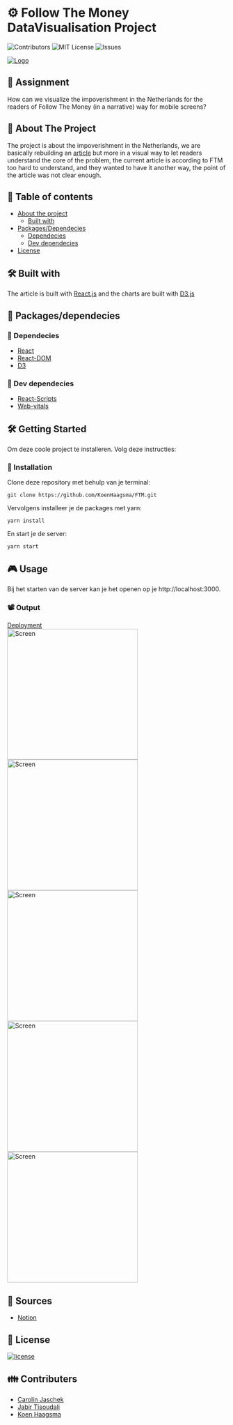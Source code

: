 # ⚙ Follow The Money DataVisualisation Project
![Contributors][contributors-shield]
![MIT License][license-shield]
![Issues][issues-shield]


<p align="left">
  <a href="https://ftm-delta.vercel.app">
    <img src="https://github.com/KoenHaagsma/FTM/blob/main/ftm.png" alt="Logo" -->
</a>

## 📂 Assignment
How can we visualize the impoverishment in the Netherlands for the readers of Follow The Money (in a narrative) way for mobile screens?

  
## 💭 About The Project
The project is about the impoverishment in the Netherlands, we are basically rebuilding an [article](https://www.ftm.nl/artikelen/verschraling-platteland?share=IRv4FP8SPRRDJmysxbzVmmmSMXMoT%2Ff5%2B0mXIgKyqDIQSq8iB%2F%2BMT5b9oBqtJH0%3D&utm_medium=social&utm_campaign=sharebuttonleden&utm_source=linkbutton) but more in a visual way to let readers understand the core of the problem, the current article is according to FTM too hard to understand, and they wanted to have it another way, the point of the article was not clear enough.
  

                                                                  

## 🧾 Table of contents
-   [About the project](##About-the-project)
      * [Built with](###Built-with)
-   [Packages/Dependecies](##Packages/dependecies)
      * [Dependecies](##Dependecies)
      * [Dev dependecies](##Dev-dependecies)
-   [License](##License)



## 🛠 Built with
The article is built with [React.js](https://reactjs.org/d) and the charts are built with [D3.js](https://d3js.org/)

## 🧰 Packages/dependecies

### 🧱 Dependecies
- [React](https://reactjs.org/)
- [React-DOM](https://reactjs.org/docs/react-dom.html)
- [D3](https://d3js.org/)
### 🧱 Dev dependecies
- [React-Scripts](https://www.npmjs.com/package/react-scripts)
- [Web-vitals](https://www.npmjs.com/package/web-vitals)


## 🛠 Getting Started

Om deze coole project te installeren. Volg deze instructies:


### 📡 Installation

Clone deze repository met behulp van je terminal:
```
git clone https://github.com/KoenHaagsma/FTM.git
```
Vervolgens installeer je de packages met yarn:
```
yarn install
```
En start je de server:
```
yarn start
```
## 🎮 Usage

Bij het starten van de server kan je het openen op je http://localhost:3000.
  
  
  
### 📽 Output

  <a href='https://ftm-delta.vercel.app'>Deployment</a>
<br/>
<img src="https://github.com/KoenHaagsma/FTM/blob/main/Screen1.png" width="300px" alt="Screen"><img src="https://github.com/KoenHaagsma/FTM/blob/main/Screen2.png" width="300px" alt="Screen"><img src="https://github.com/KoenHaagsma/FTM/blob/main/Screen3.png" width="300px" alt="Screen"><img src="https://github.com/KoenHaagsma/FTM/blob/main/Screen4.png" width="300px" alt="Screen"><img src="https://github.com/KoenHaagsma/FTM/blob/main/Screen5.png" width="300px" alt="Screen">

  
## 📑 Sources
- [Notion](https://busy-flame-a4b.notion.site/Information-Design-Project-Follow-The-Money-Groep-2-caeef139141f4df2bccffa3c435ab2a3)

## 🔖 License
[![license](https://img.shields.io/github/license/DAVFoundation/captain-n3m0.svg?style=flat-square)]()

## 👪 Contributers
- [Carolin Jaschek]()
- [Jabir Tisoudali](https://github.com/jabirtisou)
- [Koen Haagsma](https://github.com/KoenHaagsma)
  
  
[contributors-shield]: https://img.shields.io/github/contributors/KoenHaagsma/FTM.svg?style=for-the-badge
[contributors-url]: https://github.com/KoenHaagsma/FTM/graphs/contributors
 [issues-url]: https://github.com/KoenHaagsma/FTM/issues
[license-shield]: https://img.shields.io/github/license/KoenHaagsma/FTM.svg?style=for-the-badge
  [issues-shield]: https://img.shields.io/github/issues/KoenHaagsma/FTM.svg?style=for-the-badge
[issues-url]: https://github.com/KoenHaagsma/FTM/issues

